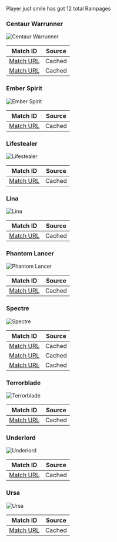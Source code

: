 Player just smile has got 12 total Rampages

### Centaur Warrunner
![Centaur Warrunner](https://cdn.cloudflare.steamstatic.com/apps/dota2/images/dota_react/heroes/centaur.png)

| Match ID | Source |
|----------|--------|
| [Match URL](https://www.opendota.com/matches/5273421219) | Cached |
| [Match URL](https://www.opendota.com/matches/6493708345) | Cached |

### Ember Spirit
![Ember Spirit](https://cdn.cloudflare.steamstatic.com/apps/dota2/images/dota_react/heroes/ember_spirit.png)

| Match ID | Source |
|----------|--------|
| [Match URL](https://www.opendota.com/matches/4555280119) | Cached |

### Lifestealer
![Lifestealer](https://cdn.cloudflare.steamstatic.com/apps/dota2/images/dota_react/heroes/life_stealer.png)

| Match ID | Source |
|----------|--------|
| [Match URL](https://www.opendota.com/matches/6226293249) | Cached |

### Lina
![Lina](https://cdn.cloudflare.steamstatic.com/apps/dota2/images/dota_react/heroes/lina.png)

| Match ID | Source |
|----------|--------|
| [Match URL](https://www.opendota.com/matches/7958472864) | Cached |

### Phantom Lancer
![Phantom Lancer](https://cdn.cloudflare.steamstatic.com/apps/dota2/images/dota_react/heroes/phantom_lancer.png)

| Match ID | Source |
|----------|--------|
| [Match URL](https://www.opendota.com/matches/6485997739) | Cached |

### Spectre
![Spectre](https://cdn.cloudflare.steamstatic.com/apps/dota2/images/dota_react/heroes/spectre.png)

| Match ID | Source |
|----------|--------|
| [Match URL](https://www.opendota.com/matches/3089917011) | Cached |
| [Match URL](https://www.opendota.com/matches/3252456543) | Cached |
| [Match URL](https://www.opendota.com/matches/3334037204) | Cached |

### Terrorblade
![Terrorblade](https://cdn.cloudflare.steamstatic.com/apps/dota2/images/dota_react/heroes/terrorblade.png)

| Match ID | Source |
|----------|--------|
| [Match URL](https://www.opendota.com/matches/5779662795) | Cached |

### Underlord
![Underlord](https://cdn.cloudflare.steamstatic.com/apps/dota2/images/dota_react/heroes/abyssal_underlord.png)

| Match ID | Source |
|----------|--------|
| [Match URL](https://www.opendota.com/matches/5086224038) | Cached |

### Ursa
![Ursa](https://cdn.cloudflare.steamstatic.com/apps/dota2/images/dota_react/heroes/ursa.png)

| Match ID | Source |
|----------|--------|
| [Match URL](https://www.opendota.com/matches/7523618604) | Cached |

